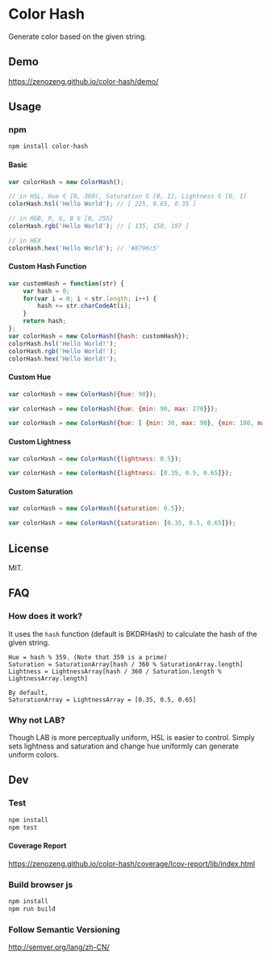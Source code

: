 # Color Hash

Generate color based on the given string.

## Demo

https://zenozeng.github.io/color-hash/demo/

## Usage

### npm

```bash
npm install color-hash
```

#### Basic

```javascript
var colorHash = new ColorHash();

// in HSL, Hue ∈ [0, 360), Saturation ∈ [0, 1], Lightness ∈ [0, 1]
colorHash.hsl('Hello World'); // [ 225, 0.65, 0.35 ]

// in RGB, R, G, B ∈ [0, 255]
colorHash.rgb('Hello World'); // [ 135, 150, 197 ]

// in HEX
colorHash.hex('Hello World'); // '#8796c5'
```

#### Custom Hash Function

```javascript
var customHash = function(str) {
    var hash = 0;
    for(var i = 0; i < str.length; i++) {
        hash += str.charCodeAt(i);
    }
    return hash;
};
var colorHash = new ColorHash({hash: customHash});
colorHash.hsl('Hello World!');
colorHash.rgb('Hello World!');
colorHash.hex('Hello World!');
```

#### Custom Hue

```javascript
var colorHash = new ColorHash({hue: 90});
```

```javascript
var colorHash = new ColorHash({hue: {min: 90, max: 270}});
```

```javascript
var colorHash = new ColorHash({hue: [ {min: 30, max: 90}, {min: 180, max: 210}, {min: 270, max: 285} ]});
```

#### Custom Lightness

```javascript
var colorHash = new ColorHash({lightness: 0.5});
```

```javascript
var colorHash = new ColorHash({lightness: [0.35, 0.5, 0.65]});
```

#### Custom Saturation

```javascript
var colorHash = new ColorHash({saturation: 0.5});
```

```javascript
var colorHash = new ColorHash({saturation: [0.35, 0.5, 0.65]});
```

## License

MIT.

## FAQ

### How does it work?

It uses the `hash` function (default is BKDRHash) to calculate the hash of the given string.

```
Hue = hash % 359. (Note that 359 is a prime)
Saturation = SaturationArray[hash / 360 % SaturationArray.length]
Lightness = LightnessArray[hash / 360 / Saturation.length % LightnessArray.length]

By default,
SaturationArray = LightnessArray = [0.35, 0.5, 0.65]
```

### Why not LAB?

Though LAB is more perceptually uniform, HSL is easier to control.
Simply sets lightness and saturation and change hue uniformly can generate uniform colors.

## Dev

### Test

```bash
npm install
npm test
```

#### Coverage Report

https://zenozeng.github.io/color-hash/coverage/lcov-report/lib/index.html

### Build browser js

```bash
npm install
npm run build
```

### Follow Semantic Versioning

http://semver.org/lang/zh-CN/
